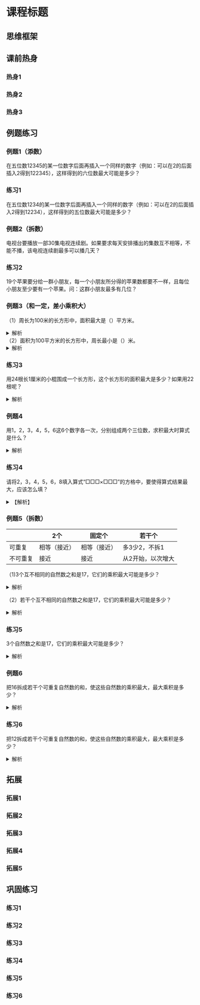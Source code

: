 # 课程标题

## 思维框架



## 课前热身

### 热身1



### 热身2



### 热身3



## 例题练习

### 例题1（添数）

在五位数12345的某一位数字后面再插入一个同样的数字（例如：可以在2的后面插入2得到122345），这样得到的六位数最大可能是多少？



### 练习1

在五位数1234的某一位数字后面再插入一个同样的数字（例如：可以在2的后面插入2得到12234），这样得到的五位数最大可能是多少？



### 例题2（拆数）

电视台要播放一部30集电视连续剧。如果要求每天安排播出的集数互不相等，不能不播，该电视连续剧最多可以播几天？



### 练习2

19个苹果要分给一群小朋友，每一个小朋友所分得的苹果数都要不一样，且每位小朋友至少要有一个苹果。问：这群小朋友最多有几位？



### 例题3（和一定，差小乘积大）

（1）周长为100米的长方形中，面积最大是（）平方米。
<details>
  <summary>解析</summary>
  待添加
</details>
（2）面积为100平方米的长方形中，周长最小是（）米。
<details>
  <summary>解析</summary>
  待添加
</details>


### 练习3

用24根长1厘米的小棍围成一个长方形，这个长方形的面积最大是多少？如果用22根呢？

<details>
  <summary>解析</summary>
  待添加
</details>


### 例题4

用1，2，3，4，5，6这6个数字各一次，分别组成两个三位数，求积最大时算式是什么？

<details>
  <summary>解析</summary>
  待添加
</details>

### 练习4

请将2，3，4，5，6，8填入算式“$\Box\Box\Box\times\Box\Box\Box$”的方格中，要使得算式结果最大，应该怎么填？

<details>
  <summary>【解析】</summary>
  待添加
</details>




### 例题5（拆数）

|          | 2个          | 固定个       | 若干个            |
| -------- | ------------ | ------------ | ----------------- |
| 可重复   | 相等（接近） | 相等（接近） | 多3少2，不拆1     |
| 不可重复 | 接近         | 接近         | 从2开始，以次增大 |



（1)3个互不相同的自然数之和是17，它们的乘积最大可能是多少？

<details>
  <summary>解析</summary>
  待添加
</details>



（2）若干个互不相同的自然数之和是17，它们的乘积最大可能是多少？

<details>
  <summary>解析</summary>
  待添加
</details>





### 练习5

3个自然数之和是17，它们的乘积最大可能是多少？

<details>
  <summary>解析</summary>
  待添加
</details>



### 例题6

把16拆成若干个可重复自然数的和，使这些自然数的乘积最大，最大乘积是多少？

<details>
  <summary>解析</summary>
  待添加
</details>



### 练习6

把12拆成若干个可重复自然数的和，使这些自然数的乘积最大，最大乘积是多少？

<details>
  <summary>解析</summary>
  待添加
</details>



## 拓展

### 拓展1



### 拓展2



### 拓展3



### 拓展4



### 拓展5



## 巩固练习

### 练习1



### 练习2



### 练习3



### 练习4



### 练习5



### 练习6
